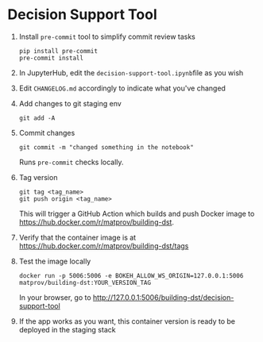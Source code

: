 # Decision Support Tool


1. Install `pre-commit` tool to simplify commit review tasks

    ```
    pip install pre-commit
    pre-commit install
    ```

2. In JupyterHub, edit the `decision-support-tool.ipynb`file as you wish

3. Edit `CHANGELOG.md` accordingly to indicate what you've changed

4. Add changes to git staging env

    ```
    git add -A
    ```

5. Commit changes

    ```
    git commit -m "changed something in the notebook"
    ```
    
    Runs `pre-commit` checks locally.

6. Tag version

    ```
    git tag <tag_name>
    git push origin <tag_name>
    ```

    This will trigger a GitHub Action which builds and push Docker image to https://hub.docker.com/r/matprov/building-dst.

7. Verify that the container image is at https://hub.docker.com/r/matprov/building-dst/tags

8. Test the image locally

    ```
    docker run -p 5006:5006 -e BOKEH_ALLOW_WS_ORIGIN=127.0.0.1:5006 matprov/building-dst:YOUR_VERSION_TAG
    ```

    In your browser, go to http://127.0.0.1:5006/building-dst/decision-support-tool

9. If the app works as you want, this container version is ready to be deployed in the staging stack
